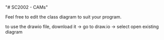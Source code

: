 "# SC2002 - CAMs" 

Feel free to edit the class diagram to suit your program. 

to use the drawio file, download it -> go to draw.io -> select open existing diagram
